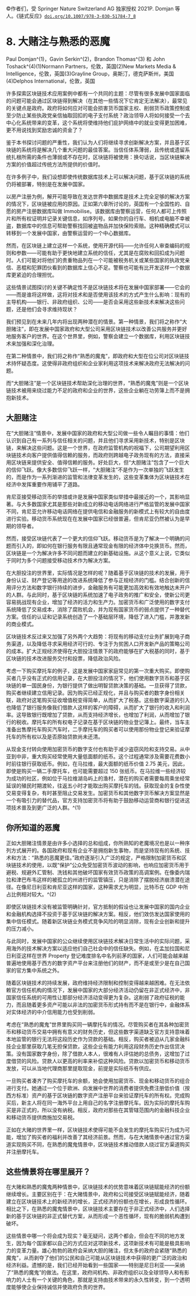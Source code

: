 ©作者们，受 Springer Nature Switzerland AG 独家授权 2021P. Domjan 等人。《链式反应》[`doi.org/10.1007/978-3-030-51784-7_8`](https://doi.org/10.1007/978-3-030-51784-7_8)

# 8. 大赌注与熟悉的恶魔

Paul Domjan^(1)，Gavin Serkin^(2)，Brandon Thomas^(3) 和 John Toshack^(4)(1)Normann Partners，伦敦，英国(2)New Markets Media & Intelligence，伦敦，英国(3)Grayline Group，奥斯汀，德克萨斯州，美国(4)Delphos International，伦敦，英国

许多探索区块链技术应用案例中都有一个共同的主题：尽管有很多发展中国家面临的问题可能会通过区块链得到解决（在其他一些情况下它肯定无法解决），最常见的关键点是政府。政府将如何应对可能会损害货币国家主权、削弱货币政策控制或至少防止某些执政党亲信抽取回扣的电子支付系统？政治领导人将如何接受一个去中心化系统带来的变革，这个系统将使维持他们庇护网络中的就业变得更加困难，更不用说找到奖励忠诚的资金了？

鉴于本书探讨问题的严重性，我们认为人们将继续寻求创新解决方案，并且基于区块链的系统将是解决几个重大问题的最佳答案。当信任体系薄弱，且传统或遗留系统扎根所需的条件也薄弱或不存在时，区块链将被使用：换句话说，当区块链解决方案的价值超过传统方法所提供的价值时。

在许多例子中，我们设想即使传统数据库技术上可以解决问题，基于区块链的系统仍将被部署，特别是在发展中国家。

以房产注册为例，解开可能导致在发达世界中数据库是技术上完全足够的解决方案的情况下，区块链被应用的原因。正如第六章所讨论的，英国有一个全国性的、自愿的房产注册数据库叫做 Immobilise。该数据库由警察运营，任何人都可上传照片和所有权证明并记录关键信息，如序列号。如果你的自行车、相机或电脑不幸被盗，数据库中的信息可帮助警察找回被盗物品并加快保险索赔。这种精确模式可以转移到一个发展中国家，由警察运营的一个中心数据库。

然而，在区块链上建立这样一个系统，使用开源代码——允许任何人审查编码的规则和参数——可能有助于更快地建立系统的信任，尤其是在腐败和回扣成为问题时。人们可能对将他们的贵重物品列在一个可能被税务机关或某些国家的执政党亲信、恶棍和犯罪团伙看到的数据库上信心不足。警察也可能有比开发这样一个数据库更紧迫的合理担忧。

这些情景试图探讨的关键不确定性不是区块链技术将在发展中国家部署——它会的——而是谁将这样做，这将对技术和是否使用该技术的方式产生什么影响：现有的主导机构——银行、非政府组织、公司——是否会采用这些新技术来解决这些问题，还是他们会寻求维持现状？

我们预见到在未来几年内将出现两种潜在的情景。第一种情景，我们将之称作“大胆赌注”，即在发展中国家政府和大型公司采用区块链技术以改善公共服务并更好地服务客户的世界。在这个世界里，例如，警察会建立一个数据库，利用区块链技术来加强和深化治理。

在第二种情景中，我们将之称作“熟悉的魔鬼”，即政府和大型在位公司对区块链技术持怀疑态度。这使得非政府组织和企业家利用这项技术来解决政府无法解决的问题。

而“大胆赌注”是一个区块链技术帮助深化治理的世界，“熟悉的魔鬼”则是一个区块链技术被用来绕过能力不足的政府和企业的世界，这些企业躺在功劳簿上而不是拥抱新技术。

## 大胆赌注

在“大胆赌注”情景中，发展中国家的政府和大型公司做一些令人瞩目的事情：他们认识到自己有一系列与信任相关的问题，并且他们寻求采用新技术，特别是区块链，来解决这些问题。这是一个世界，在政府监管机构的祝福下，公司期望利用区块链技术向客户提供值得信赖的服务，而政府则跨越电子政务现有的方法，直接采用区块链来提供安全、值得信赖的服务。好处巨大，但“大胆赌注”包含了一个巨大的信仰飞跃。像大多数信仰飞跃一样，“大胆赌注”不是作为一次单独的飞跃发生的，而是作为一系列渐进的监管和法律变革发生的，这些变革集体为区块链技术在经济中发挥重要作用铺平了道路。

肯尼亚接受移动货币的举措或许是发展中国家类似举措中最接近的一个，其影响显著。与大多数国家尤其是那些对新成立的移动电话网络进行严格监管的发展中国家不同，肯尼亚允许移动电话网络在提供电信和金融服务的新模式上有较大的自由度进行实验。移动货币系统现在在发展中国家已经很普遍，但肯尼亚仍然被认为是早期的领导者。

然而，接受区块链代表了一个更大的信仰飞跃。移动货币是为了解决一个明确的问题而引入的，即如何在银行服务有限且通常现金有限的经济体中兑换货币。然而，区块链是一个为解决许多不同问题而建立的新基础设施。从这个意义上说，它类似于同时为多个问题接受移动技术作为解决方案。

在大胆投注的世界里，实际情况是怎样的呢？随着基于区块链的技术的发展，用于身份认证、财产登记等用途的改进系统降低了参与正规经济的门槛。结合创新的信用评分方法和数字银行持续的进步，金融服务有可能更加高效和有效地触达未开户的人群。与此同时，基于区块链的系统加速了电子政务的推广和安全，使新公司更容易挑战现有企业，增加了经济的活力和生产力。加密货币和广泛使用的数字支付系统降低了交易成本，消除了腐败机会，并为现有国家货币的弱点提供了一种替代方案。信任的认证和记录系统创造了一个基础层环境，降低了进入门槛，并激发新的商业模式。

区块链技术反过来又加强了另外两个大趋势：将现有的移动支付业务扩展到电子商务渠道，以及降低寻求采用经济可行的、专注于为贫困人口开发新产品的策略公司的成本。扩大正规经济使得在大胆投注情景下的政府能够在扩大税基的同时，基于区块链的技术改进服务交付和投票，降低政治风险。

考虑一下购买摩托车的例子，这是发展中国家家庭常见的第一次重大购买。即使购买者几乎没有正式的信用记录，在大胆投注的情况下，他们使用数字货币和基于区块链的单一国民身份，为银行提供了做出明智贷款决策的基础。一旦获得了贷款，购买者继续建立信用记录。因为购买已经正规化，并且与购买者的数字身份相关联，政府对这笔购买征收增值税变得简单，从而扩大了税基。这些数字渠道的引入也降低了银行服务像我们借款人这样的客户的障碍，从而扩大了银行的收入和利润率。这导致银行既增加了贷款，从而支持经济增长，也增加了利润，从而增加了银行的税收。摩托车的所有权电子记录在基于区块链的物业登记簿上。最终，当车主准备出售摩托车购买汽车时，二手摩托车的购买者可以使用那份物业登记来验证摩托车的所有权以及是否原始贷款尚未还清。

从现金支付转向使用加密货币的数字支付也有助于减少盗窃风险和支持交易。从中亚到中非，重大购买经常使用大量低面额的纸币。这个过程通常涉及需要花费数小时前往银行获取纸币。例如，在马拉维，最大面额的纸币价值 2.75 美元，因此，即使是购买一辆二手摩托车，也可能需要超过 150 张纸币。在马拉维一些经济较为成功的社区，例如位于马拉维湖岛屿上的渔村，潜在的购买者需要每周乘坐经常延误的殖民时期渡轮，往返五小时才能取出购买摩托车的钱。获取现金的复杂性使交易变得复杂，有时甚至阻止交易发生。加密货币和其他数字货币解决方案显然是一个有吸引力的替代品，官方支持加密货币将有助于鼓励移动运营商和银行促进这项技术普及到更广泛的人群。^(1)

## 你所知道的恶魔

正如大胆赌注情景是由许多小选择的总和组成，你所熟知的老魔境况也是以一种序列方式展开的。各国政府和现有企业不是拥抱新生事物，而是坚持现有的系统、技术和方法：“熟悉的恶魔更佳。”政府逐渐引入广泛的规定，严格限制加密货币和区块链技术的使用，以既“保护”公众免受加密货币波动的影响，也响应加密货币用于避税、规避外汇管制、洗钱和其他破坏国家有效货币政策的高调案例。在像委内瑞拉和津巴布韦这样的被孤立的州进行的监管镇压，只是消除了摆脱经济崩溃潜在途径。在像尼日利亚和肯尼亚这样的国家，这种需求尤为明显，比特币在 GDP 中所占比例相对较大。^(2)

即使区块链技术没有被监管明确针对，官方抵制的假设也让发展中国家的国内企业和金融机构选择不投资于基于区块链的解决方案。相反，他们效仿发达国家使用的集中信任模式。随着新区块链业务模式竞争风险的明显消除，现有企业创新和提升的压力减小。

与此同时，发展中国家的公众继续使用区块链技术解决日常生活中的实际问题，采用海外的技术解决方案以适应他们自己社会中的信任缺失。例如，在孟加拉国和尼日利亚这样在世界 Property 登记难度排名中名列前茅的国家，人们可能会越来越普遍地使用基于西方的数字资产平台来注册他们的财产，而不是或至少是在自己国家的官方集中系统之外。

随着区块链技术的持续发展，政府维持经济限制和控制变得越来越困难。在无法依赖官方信任机构的情况下，发展中国家的大部分经济活动仍留在非正式经济中，非国家信任系统的可用性让那部分经济活动变得更为复杂。这削弱了政府征税的能力，而且随着更多资产可能以非法的加密货币形式持有而不是在银行中，金融体系对实体经济的中介信用能力也受到削弱。

考虑在“熟悉的魔鬼”世界里购买同一辆摩托车的情况。尽管购买者在其各种加密货币和移动货币交易中拥有有意义的财务历史，但这些数字渠道缺乏官方支持意味着本地监管的银行无法将这段历史作为贷款的基础。相反，购买者被迫从几家金融科技企业那里获取几笔无担保贷款，这些企业有能力利用这段财务历史作出信贷决策。没有国家数字身份，除了借款人本人，很难有人评估她的总债务，这增加了过度借贷的风险。贷款人以更高的利率来补偿这种风险。贷款以加密货币和移动货币发放，可以从当地代理商那里提取现金，前提是实际纸币有供应。

一旦购买者凑齐了购买摩托车的余额，她会使用加密货币、现金和移动货币的组合进行支付。她通过一个位于欧洲、向发展中世界的消费者提供免费注册低价值（按西方标准）资产的基于区块链的数字资产注册平台来验证摩托车的所有权。完成购买后，新主人将在同一海外平台上用自己的名字注册摩托车。因为实际的摩托车购买是非正式的，所以没有纳税。相反，政府对那些在其管辖范围内的金融科技企业和移动货币提供商施加交易税。

正如在大赌的世界里一样，区块链技术使得可能不会发生的摩托车购买行为成为可能，增加了购买者的福利并改善了其经济前景。然而，与在大赌情景中通过官方渠道实现购买不同，在熟悉的魔鬼情景中，区块链技术推动借款人绕过官方渠道购买并注册摩托车。

## 这些情景将在哪里展开？

在大赌和熟悉的魔鬼两种情景中，区块链技术的优势意味着区块链赋能经济的份额继续增长。主要区别在于：在大赌情景中，政府和公司接受区块链赋能经济，随着建立在区块链技术上的新经济的增长，正式经济的份额也在增长，形成良性循环。相比之下，在熟悉的魔鬼情景中，区块链技术主要存在于非正式经济中，人们选择新的基于区块链的非正式替代方案，从而形成一个恶性循环，现有的脆弱机构遭到破坏。

这些情景中哪一个将会成为现实？毫无疑问，这两个都会，但会在不同的地方发生，因为每个国家都以自己的方式应对这项新技术，这项新技术有可能是极具影响力的变革力量。雄心勃勃的政府会采纳大胆的赌注，但太多的政府会紧随“熟悉的魔鬼”，从而剥夺了他们的公民和自己可能从区块链技术中获得的更广泛的政治和经济利益。遗憾的是，我们已经开始看到一些国家——特别是尼日利亚——采纳了“熟悉的魔鬼”的做法。在这里，政府间机构、非政府组织以及全球领导人和有影响力的人士有一个关键的角色，那就是支持由技术带来的永久性转变，到一个透明度能够使企业保持诚信并使政府负责的世界。
